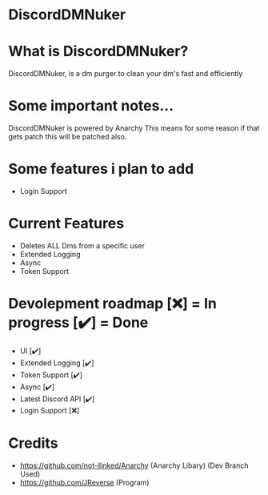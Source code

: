 # DiscordDMNuker

# What is DiscordDMNuker?
DiscordDMNuker, is a dm purger to clean your dm's fast and efficiently

# Some important notes...
DiscordDMNuker is powered by Anarchy This means for some reason if that gets patch this will be patched also.

# Some features i plan to add
- Login Support

# Current Features
- Deletes ALL Dms from a specific user
- Extended Logging
- Async
- Token Support

# Devolepment roadmap [❌] = In progress [✔️] = Done
- UI [✔️]
- Extended Logging [✔️]
- Token Support [✔️]
- Async [✔️]
- Latest Discord API [✔️]
- Login Support [❌]

# Credits
- https://github.com/not-ilinked/Anarchy (Anarchy Libary) (Dev Branch Used)
- https://github.com/JReverse (Program)

